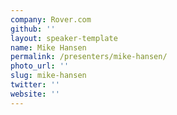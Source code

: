 ```yaml
---
company: Rover.com
github: ''
layout: speaker-template
name: Mike Hansen
permalink: /presenters/mike-hansen/
photo_url: ''
slug: mike-hansen
twitter: ''
website: ''
---
```

